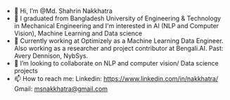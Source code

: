 - 👋 Hi, I’m @Md. Shahrin Nakkhatra
- 👀 I graduated from Bangladesh University of Engineering & Technology in Mechanical Engineering and I'm interested in AI (NLP and Computer Vision), Machine Learning and Data science
- 🌱 Currently working at Optimizely as a Machine Learning Data Engineer. Also working as a researcher and project contributor at Bengali.AI. Past: Avery Dennison, NybSys.
- 💞️ I’m looking to collaborate on NLP and computer vision/ Data science projects
- 📫 How to reach me: 
Linkedin: https://www.linkedin.com/in/nakkhatra/
Gmail: msnakkhatra@gmail.com

<!---
Nakkhatra/Nakkhatra is a ✨ special ✨ repository because its `README.md` (this file) appears on your GitHub profile.
You can click the Preview link to take a look at your changes.
--->

